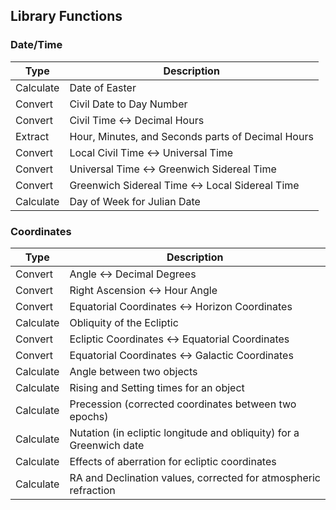 
## Library Functions

### Date/Time

Type | Description
-----|------------
Calculate | Date of Easter
Convert | Civil Date to Day Number
Convert | Civil Time <-> Decimal Hours
Extract | Hour, Minutes, and Seconds parts of Decimal Hours
Convert | Local Civil Time <-> Universal Time
Convert | Universal Time <-> Greenwich Sidereal Time
Convert | Greenwich Sidereal Time <-> Local Sidereal Time
Calculate | Day of Week for Julian Date

### Coordinates

Type | Description
-----|------------
Convert | Angle <-> Decimal Degrees
Convert | Right Ascension <-> Hour Angle
Convert | Equatorial Coordinates <-> Horizon Coordinates
Calculate | Obliquity of the Ecliptic
Convert | Ecliptic Coordinates <-> Equatorial Coordinates
Convert | Equatorial Coordinates <-> Galactic Coordinates
Calculate | Angle between two objects
Calculate | Rising and Setting times for an object
Calculate | Precession (corrected coordinates between two epochs)
Calculate | Nutation (in ecliptic longitude and obliquity) for a Greenwich date
Calculate | Effects of aberration for ecliptic coordinates
Calculate | RA and Declination values, corrected for atmospheric refraction
